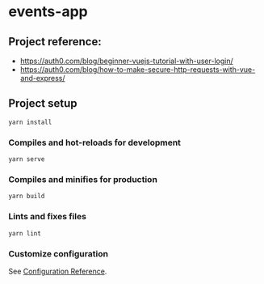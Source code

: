# events-app

## Project reference:
- https://auth0.com/blog/beginner-vuejs-tutorial-with-user-login/
- https://auth0.com/blog/how-to-make-secure-http-requests-with-vue-and-express/

## Project setup
```
yarn install
```

### Compiles and hot-reloads for development
```
yarn serve
```

### Compiles and minifies for production
```
yarn build
```

### Lints and fixes files
```
yarn lint
```

### Customize configuration
See [Configuration Reference](https://cli.vuejs.org/config/).
